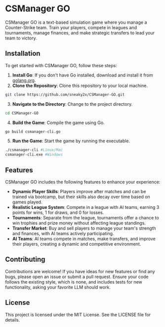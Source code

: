 # CSManager GO

CSManager GO is a text-based simulation game where you manage a Counter-Strike team. Train your players, compete in leagues and tournaments, manage finances, and make strategic transfers to lead your team to victory.

## Installation

To get started with CSManager GO, follow these steps:

1. **Install Go**: If you don't have Go installed, download and install it from [golang.org](https://golang.org/dl/).
2. **Clone the Repository**: Clone this repository to your local machine.
```bash
git clone https://github.com/sneaky2x/CSManager-GO.git
```
3. **Navigate to the Directory**: Change to the project directory.
```bash
cd CSManager-GO
```
4. **Build the Game**: Compile the game using Go.
```bash
go build csmanager-cli.go 
```
5. **Run the Game**: Start the game by running the executable.
```bash
./csmanager-cli #Linux/Mac
csmanager-cli.exe #Windows
```

## Features

CSManager GO includes the following features to enhance your experience:
- **Dynamic Player Skills**: Players improve after matches and can be trained via bootcamp, but their skills also decay over time based on games played.
- **Realistic League System**: Compete in a league with AI teams, earning 3 points for wins, 1 for draws, and 0 for losses.
- **Tournaments**: Separate from the league, tournaments offer a chance to win trophies and prize money without affecting league standings.
- **Transfer Market**: Buy and sell players to manage your team's strength and finances, with AI teams actively participating.
- **AI Teams**: AI teams compete in matches, make transfers, and improve their players, creating a dynamic and competitive environment.

## Contributing

Contributions are welcome! If you have ideas for new features or find any bugs, please open an issue or submit a pull request. Ensure your code follows the existing style, which is none, and includes tests for new functionality, asking your favorite LLM should work.

## License

This project is licensed under the MIT License. See the LICENSE file for details.
